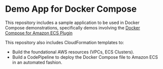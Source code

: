 # Demo App for Docker Compose

This repository includes a sample application to be used in
Docker Compose demonstrations, specifically demos involving the [Docker Compose
for Amazon ECS Plugin](https://docs.docker.com/cloud/ecs-integration/)

This repository also includes CloudFormation templates to:
- Build the foundational AWS resources (VPCs, ECS Clusters).
- Build a CodePipeline to deploy the Docker Compose file to Amazon ECS in an
  automated fashion.

